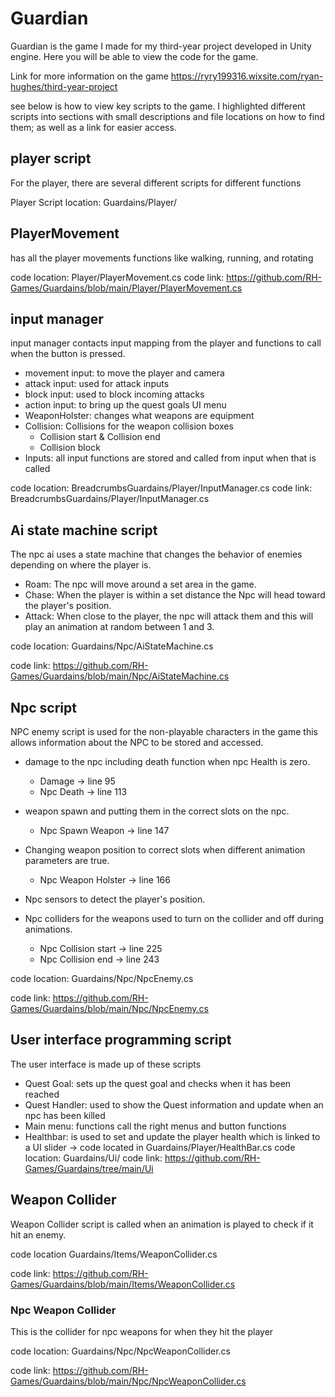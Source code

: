 # Guardian
Guardian is the game I made for my third-year project developed in Unity engine.
Here you will be able to view the code for the game. 

Link for  more information on the game 
https://ryry199316.wixsite.com/ryan-hughes/third-year-project

see below is how to view key scripts to the game.
I highlighted different scripts into sections with small descriptions and file locations on how to find them; as well as a link for easier access.

## player script

For the player, there are several different scripts for different functions

Player Script location: Guardains/Player/

## PlayerMovement
has all the player movements functions like walking, running, and rotating

code location: Player/PlayerMovement.cs
code link: https://github.com/RH-Games/Guardains/blob/main/Player/PlayerMovement.cs

## input manager

input manager contacts input mapping from the player and functions to call when the button is pressed. 
- movement input: to move the player and camera
- attack input: used for attack inputs
- block input: used to block incoming attacks
- action input: to bring up the quest goals UI menu
- WeaponHolster: changes what weapons are equipment
- Collision: Collisions for the weapon collision boxes
  - Collision start & Collision end
  - Collision block
- Inputs: all input functions are stored and called from input when that is called
      

code location: BreadcrumbsGuardains/Player/InputManager.cs
code link: BreadcrumbsGuardains/Player/InputManager.cs

## Ai state machine script
The npc ai uses a state machine that changes the behavior of enemies depending on where the player is. 

- Roam: The npc will move around a set area in the game.
- Chase: When the player is within a set distance the Npc will head toward the player's position.
- Attack: When close to the player, the npc will attack them and this will play an animation at random between 1 and 3. 

code location: Guardains/Npc/AiStateMachine.cs

code link: https://github.com/RH-Games/Guardains/blob/main/Npc/AiStateMachine.cs

## Npc script

NPC enemy script is used for the non-playable characters in the game this allows information about the NPC to be stored and accessed.

- damage to the npc including death function when npc Health is zero.
  - Damage -> line 95
  - Npc Death -> line 113
    
- weapon spawn and putting them in the correct slots on the npc.
  - Npc Spawn Weapon -> line 147
    
- Changing weapon position to correct slots when different animation parameters are true.
    - Npc Weapon Holster -> line 166
      
- Npc sensors to detect the player's position.

- Npc colliders for the weapons used to turn on the collider and off during animations.
  - Npc Collision start -> line 225
  - Npc Collision end -> line 243

code location: Guardains/Npc/NpcEnemy.cs

code link: https://github.com/RH-Games/Guardains/blob/main/Npc/NpcEnemy.cs

## User interface programming script

The user interface is made up of these scripts 

- Quest Goal: sets up the quest goal and checks when it has been reached
- Quest Handler: used to show the Quest information and update when an npc has been killed
- Main menu: functions call the right menus and button functions
- Healthbar: is used to set and update the player health which is linked to a UI slider -> code located in Guardains/Player/HealthBar.cs
code location: Guardains/Ui/
code link: https://github.com/RH-Games/Guardains/tree/main/Ui

## Weapon Collider

Weapon Collider script is called when an animation is played to check if it hit an enemy. 

code location Guardains/Items/WeaponCollider.cs

code link: https://github.com/RH-Games/Guardains/blob/main/Items/WeaponCollider.cs

### Npc Weapon Collider

This is the collider for npc weapons for when they hit the player

code location: Guardains/Npc/NpcWeaponCollider.cs

code link: https://github.com/RH-Games/Guardains/blob/main/Npc/NpcWeaponCollider.cs


